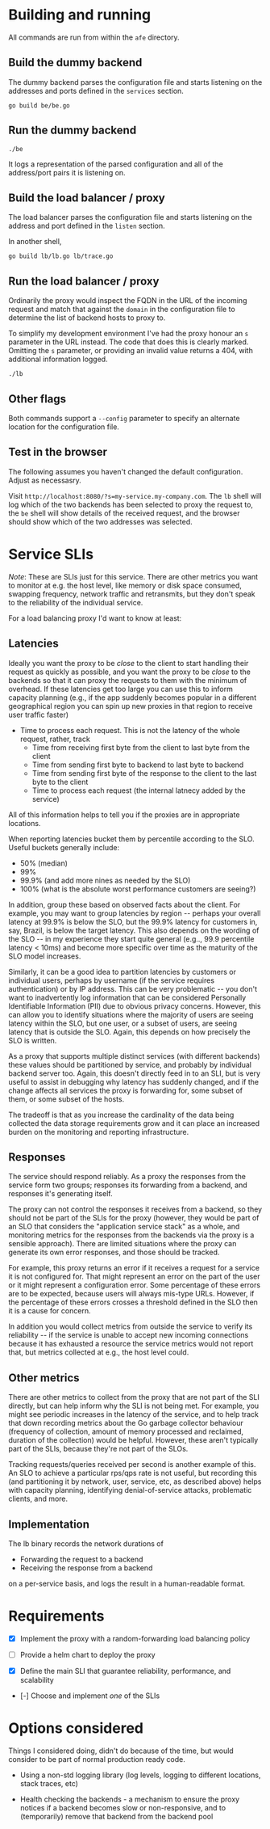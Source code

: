 # Building and running

All commands are run from within the `afe` directory.

## Build the dummy backend

The dummy backend parses the configuration file and starts listening on the addresses and ports defined in the `services` section.

```shell
go build be/be.go
```

## Run the dummy backend

```shell
./be
```

It logs a representation of the parsed configuration and all of the address/port pairs it is listening on.

## Build the load balancer / proxy

The load balancer parses the configuration file and starts listening on the address and port defined in the `listen` section.

In another shell,

```shell
go build lb/lb.go lb/trace.go
```

## Run the load balancer / proxy

Ordinarily the proxy would inspect the FQDN in the URL of the incoming request and match that against the `domain` in the configuration file to determine the list of backend hosts to proxy to.

To simplify my development environment I've had the proxy honour an `s` parameter in the URL instead. The code that does this is clearly marked. Omitting the `s` parameter, or providing an invalid value returns a 404, with additional information logged.

```shell
./lb
```

## Other flags

Both commands support a `--config` parameter to specify an alternate location for the configuration file.

## Test in the browser

The following assumes you haven't changed the default configuration. Adjust as necessasry.

Visit `http://localhost:8080/?s=my-service.my-company.com`. The `lb` shell will log which of the two backends has been selected to proxy the request to, the `be` shell will show details of the received request, and the browser should show which of the two addresses was selected.

# Service SLIs

_Note_: These are SLIs just for this service. There are other metrics you want to monitor at e.g. the host level, like memory or disk space consumed, swapping frequency, network traffic and retransmits, but they don't speak to the reliability of the individual service.

For a load balancing proxy I'd want to know at least:

## Latencies

Ideally you want the proxy to be _close_ to the client to start handling their request as quickly as possible, and you want the proxy to be _close_ to the backends so that it can proxy the requests to them with the minimum of overhead. If these latencies get too large you can use this to inform capacity planning (e.g., if the app suddenly becomes popular in a different geographical region you can spin up new proxies in that region to receive user traffic faster)

- Time to process each request. This is not the latency of the whole request, rather, track
  - Time from receiving first byte from the client to last byte from the client
  - Time from sending first byte to backend to last byte to backend
  - Time from sending first byte of the response to the client to the last byte to the client
  - Time to process each request (the internal latnecy added by the service)

All of this information helps to tell you if the proxies are in appropriate locations.

When reporting latencies bucket them by percentile according to the SLO. Useful buckets generally include:

- 50% (median)
- 99%
- 99.9% (and add more nines as needed by the SLO)
- 100% (what is the absolute worst performance customers are seeing?)

In addition, group these based on observed facts about the client. For example, you may want to group latencies by region -- perhaps your overall latency at 99.9% is below the SLO, but the 99.9% latency for customers in, say, Brazil, is below the target latency. This also depends on the wording of the SLO -- in my experience they start quite general (e.g.., 99.9 percentile latency < 10ms) and become more specific over time as the maturity of the SLO model increases.

Similarly, it can be a good idea to partition latencies by customers or individual users, perhaps by username (if the service requires authentication) or by IP address. This can be very problematic -- you don't want to inadvertently log information that can be considered Personally Identifiable Information (PII) due to obvious privacy concerns. However, this can allow you to identify situations where the majority of users are seeing latency within the SLO, but one user, or a subset of users, are seeing latency that is outside the SLO. Again, this depends on how precisely the SLO is written.

As a proxy that supports multiple distinct services (with different backends) these values should be partitioned by service, and probably by individual backend server too. Again, this doesn't directly feed in to an SLI, but is very useful to assist in debugging why latency has suddenly changed, and if the change affects all services the proxy is forwarding for, some subset of them, or some subset of the hosts.

The tradeoff is that as you increase the cardinality of the data being collected the data storage requirements grow and it can place an increased burden on the monitoring and reporting infrastructure.

## Responses

The service should respond reliably. As a proxy the responses from the service form two groups; responses its forwarding from a backend, and responses it's generating itself.

The proxy can not control the responses it receives from a backend, so they should not be part of the SLIs for the proxy (however, they would be part of an SLO that considers the "application service stack" as a whole, and monitoring metrics for the responses from the backends via the proxy is a sensible approach). There are limited situations where the proxy can generate its own error responses, and those should be tracked.

For example, this proxy returns an error if it receives a request for a service it is not configured for. That might represent an error on the part of the user or it might represent a configuration error. Some percentage of these errors are to be expected, because users will always mis-type URLs. However, if the percentage of these errors crosses a threshold defined in the SLO then it is a cause for concern.

In addition you would collect metrics from outside the service to verify its reliability -- if the service is unable to accept new incoming connections because it has exhausted a resource the service metrics would not report that, but metrics collected at e.g., the host level could.

## Other metrics

There are other metrics to collect from the proxy that are not part of the SLI directly, but can help inform why the SLI is not being met. For example, you might see periodic increases in the latency of the service, and to help track that down recording metrics about the Go garbage collector behaviour (frequency of collection, amount of memory processed and reclaimed, duration of the collection) would be helpful. However, these aren't typically part of the SLIs, because they're not part of the SLOs.

Tracking requests/queries received per second is another example of this. An SLO to achieve a particular rps/qps rate is not useful, but recording this (and partitioning it by network, user, service, etc, as described above) helps with capacity planning, identifying denial-of-service attacks, problematic clients, and more.

## Implementation

The lb binary records the network durations of

- Forwarding the request to a backend
- Receiving the response from a backend

on a per-service basis, and logs the result in a human-readable format.

# Requirements

- [x] Implement the proxy with a random-forwarding load balancing policy

- [ ] Provide a helm chart to deploy the proxy

- [x] Define the main SLI that guarantee reliability, performance, and scalability

- [-] Choose and implement _one_ of the SLIs

# Options considered

Things I considered doing, didn't do because of the time, but would consider to be part of normal production ready code.

- Using a non-std logging library (log levels, logging to different locations, stack traces, etc)

- Health checking the backends - a mechanism to ensure the proxy notices if a backend becomes slow or non-responsive, and to (temporarily) remove that backend from the backend pool

